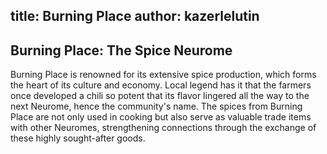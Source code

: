title:  Burning Place
author: kazerlelutin
---
## Burning Place: The Spice Neurome

Burning Place is renowned for its extensive spice production, which forms the heart of its culture and economy. Local legend has it that the farmers once developed a chili so potent that its flavor lingered all the way to the next Neurome, hence the community's name. The spices from Burning Place are not only used in cooking but also serve as valuable trade items with other Neuromes, strengthening connections through the exchange of these highly sought-after goods.
